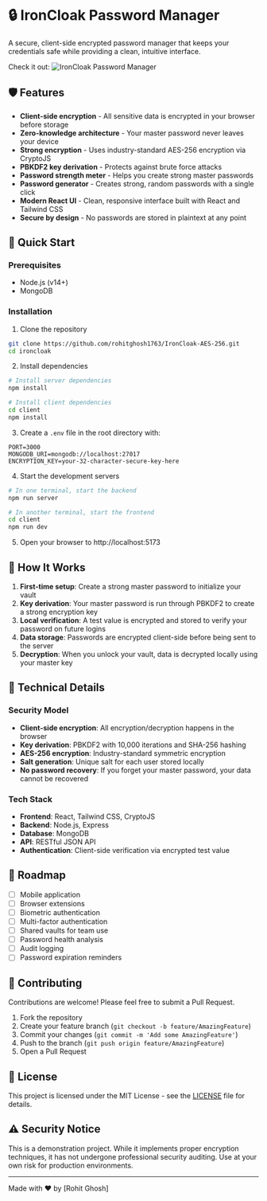 # 🔒 IronCloak Password Manager

A secure, client-side encrypted password manager that keeps your credentials safe while providing a clean, intuitive interface.

Check it out: ![IronCloak Password Manager](https://ironcloak-aes-256-1.onrender.com/) 

## 🛡️ Features

-   **Client-side encryption** - All sensitive data is encrypted in your browser before storage
-   **Zero-knowledge architecture** - Your master password never leaves your device
-   **Strong encryption** - Uses industry-standard AES-256 encryption via CryptoJS
-   **PBKDF2 key derivation** - Protects against brute force attacks
-   **Password strength meter** - Helps you create strong master passwords
-   **Password generator** - Creates strong, random passwords with a single click
-   **Modern React UI** - Clean, responsive interface built with React and Tailwind CSS
-   **Secure by design** - No passwords are stored in plaintext at any point

## 🚀 Quick Start

### Prerequisites

-   Node.js (v14+)
-   MongoDB

### Installation

1. Clone the repository

```bash
git clone https://github.com/rohitghosh1763/IronCloak-AES-256.git
cd ironcloak
```

2. Install dependencies

```bash
# Install server dependencies
npm install

# Install client dependencies
cd client
npm install
```

3. Create a `.env` file in the root directory with:

```
PORT=3000
MONGODB_URI=mongodb://localhost:27017
ENCRYPTION_KEY=your-32-character-secure-key-here
```

4. Start the development servers

```bash
# In one terminal, start the backend
npm run server

# In another terminal, start the frontend
cd client
npm run dev
```

5. Open your browser to http://localhost:5173

## 🔐 How It Works

1. **First-time setup**: Create a strong master password to initialize your vault
2. **Key derivation**: Your master password is run through PBKDF2 to create a strong encryption key
3. **Local verification**: A test value is encrypted and stored to verify your password on future logins
4. **Data storage**: Passwords are encrypted client-side before being sent to the server
5. **Decryption**: When you unlock your vault, data is decrypted locally using your master key

## 🧠 Technical Details

### Security Model

-   **Client-side encryption**: All encryption/decryption happens in the browser
-   **Key derivation**: PBKDF2 with 10,000 iterations and SHA-256 hashing
-   **AES-256 encryption**: Industry-standard symmetric encryption
-   **Salt generation**: Unique salt for each user stored locally
-   **No password recovery**: If you forget your master password, your data cannot be recovered

### Tech Stack

-   **Frontend**: React, Tailwind CSS, CryptoJS
-   **Backend**: Node.js, Express
-   **Database**: MongoDB
-   **API**: RESTful JSON API
-   **Authentication**: Client-side verification via encrypted test value

## 📱 Roadmap

-   [ ] Mobile application
-   [ ] Browser extensions
-   [ ] Biometric authentication
-   [ ] Multi-factor authentication
-   [ ] Shared vaults for team use
-   [ ] Password health analysis
-   [ ] Audit logging
-   [ ] Password expiration reminders

## 🔧 Contributing

Contributions are welcome! Please feel free to submit a Pull Request.

1. Fork the repository
2. Create your feature branch (`git checkout -b feature/AmazingFeature`)
3. Commit your changes (`git commit -m 'Add some AmazingFeature'`)
4. Push to the branch (`git push origin feature/AmazingFeature`)
5. Open a Pull Request

## 📄 License

This project is licensed under the MIT License - see the [LICENSE](LICENSE) file for details.

## ⚠️ Security Notice

This is a demonstration project. While it implements proper encryption techniques, it has not undergone professional security auditing. Use at your own risk for production environments.

---

Made with ❤️ by [Rohit Ghosh]
